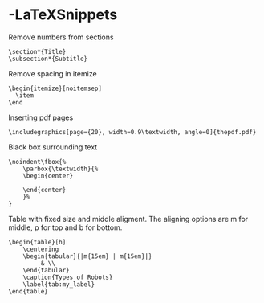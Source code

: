 # -LaTeXSnippets


Remove numbers from sections

```
\section*{Title}
\subsection*{Subtitle}

```

Remove spacing in itemize

```
\begin{itemize}[noitemsep]
  \item
\end
```
Inserting pdf pages

```
\includegraphics[page={20}, width=0.9\textwidth, angle=0]{thepdf.pdf}
```

Black box surrounding text

```
\noindent\fbox{%
    \parbox{\textwidth}{%
    \begin{center}

    \end{center}
    }%
}
```

Table with fixed size and middle aligment. The aligning options are m for middle, p for top and b for bottom.

```
\begin{table}[h]
    \centering
    \begin{tabular}{|m{15em} | m{15em}|}
         & \\
    \end{tabular}
    \caption{Types of Robots}
    \label{tab:my_label}
\end{table}
```
